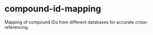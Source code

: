 # compound-id-mapping
Mapping of compound IDs from different databases for accurate cross-referencing.
